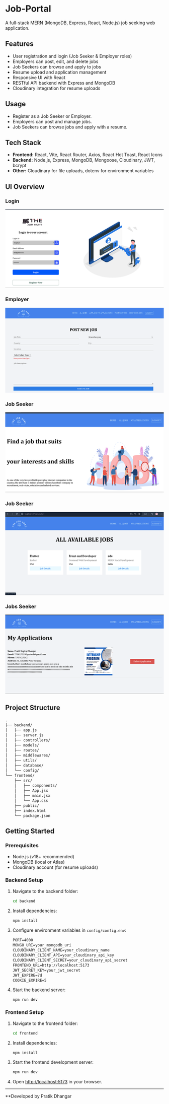 # Job-Portal

A full-stack MERN (MongoDB, Express, React, Node.js) job seeking web application.

## Features

- User registration and login (Job Seeker & Employer roles)
- Employers can post, edit, and delete jobs
- Job Seekers can browse and apply to jobs
- Resume upload and application management
- Responsive UI with React
- RESTful API backend with Express and MongoDB
- Cloudinary integration for resume uploads

## Usage

- Register as a Job Seeker or Employer.
- Employers can post and manage jobs.
- Job Seekers can browse jobs and apply with a resume.

## Tech Stack

- **Frontend:** React, Vite, React Router, Axios, React Hot Toast, React Icons
- **Backend:** Node.js, Express, MongoDB, Mongoose, Cloudinary, JWT, bcrypt
- **Other:** Cloudinary for file uploads, dotenv for environment variables


## UI Overview

### Login
![Login](./frontend/public/Screenshots/Login.png)

### Employer 
![Post Job](./frontend/public/Screenshots/PostJob.png)

### Job Seeker
![Dashboard](./frontend/public/Screenshots/Dashboard.png)

### Job Seeker
![Jobs](./frontend/public/Screenshots/Jobs.png)

### Jobs Seeker
![My Applications](./frontend/public/Screenshots/MyApplications.png)


## Project Structure

```
.
├── backend/
│   ├── app.js
│   ├── server.js
│   ├── controllers/
│   ├── models/
│   ├── routes/
│   ├── middlewares/
│   ├── utils/
│   ├── database/
│   └── config/
└── frontend/
    ├── src/
    │   ├── components/
    │   ├── App.jsx
    │   ├── main.jsx
    │   └── App.css
    ├── public/
    ├── index.html
    └── package.json
```

## Getting Started

### Prerequisites

- Node.js (v18+ recommended)
- MongoDB (local or Atlas)
- Cloudinary account (for resume uploads)

### Backend Setup

1. Navigate to the backend folder:

   ```sh
   cd backend
   ```

2. Install dependencies:

   ```sh
   npm install
   ```

3. Configure environment variables in `config/config.env`:

   ```
   PORT=4000
   MONGO_URI=your_mongodb_uri
   CLOUDINARY_CLIENT_NAME=your_cloudinary_name
   CLOUDINARY_CLIENT_API=your_cloudinary_api_key
   CLOUDINARY_CLIENT_SECRET=your_cloudinary_api_secret
   FRONTEND_URL=http://localhost:5173
   JWT_SECRET_KEY=your_jwt_secret
   JWT_EXPIRE=7d
   COOKIE_EXPIRE=5
   ```

4. Start the backend server:

   ```sh
   npm run dev
   ```

### Frontend Setup

1. Navigate to the frontend folder:

   ```sh
   cd frontend
   ```

2. Install dependencies:

   ```sh
   npm install
   ```

3. Start the frontend development server:

   ```sh
   npm run dev
   ```

4. Open [http://localhost:5173](http://localhost:5173) in your browser.

---

**Developed by Pratik Dhangar 
